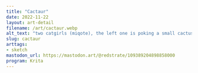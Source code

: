 ```yaml
---
title: "Cactaur"
date: 2022-11-22
layout: art-detail
filename: /art/cactaur.webp
alt_text: "two catgirls (miqote), the left one is poking a small cactus enemy. the right one is stretching out their arms"
slug: cactaur
arttags:
- sketch
mastodon_url: https://mastodon.art/@redstrate/109389204898858000
program: Krita
---
```

